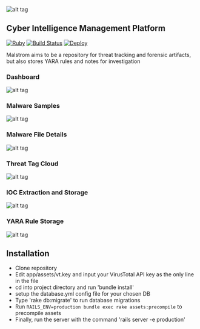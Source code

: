 ![alt tag](app/assets/images/Malstrom.png)  

Cyber Intelligence Management Platform
---------
[![Ruby](https://img.shields.io/badge/ruby-2.4.2-green.svg)]()
[![Build Status](https://travis-ci.org/byt3smith/malstrom.svg?branch=master)](https://travis-ci.org/byt3smith/malstrom)
[![Deploy](https://www.herokucdn.com/deploy/button.svg)](https://heroku.com/deploy)

Malstrom aims to be a repository for threat tracking and forensic artifacts, but also stores YARA rules and notes for investigation

### Dashboard
![alt tag](docs/malstrom_dash.png)

### Malware Samples
![alt tag](docs/malware_samples.png)

### Malware File Details
![alt tag](docs/sample_analysis.png)

### Threat Tag Cloud
![alt tag](docs/tag_cloud.png)

### IOC Extraction and Storage
![alt tag](docs/ioc_imports.png)

### YARA Rule Storage
![alt tag](docs/yara_rules.png)

Installation
---------
* Clone repository
* Edit app/assets/vt.key and input your VirusTotal API key as the only line in the file
* cd into project directory and run 'bundle install'
* setup the database.yml config file for your chosen DB
* Type 'rake db:migrate' to run database migrations
* Run 
`RAILS_ENV=production bundle exec rake assets:precompile` to precompile assets
* Finally, run the server with the command 'rails server -e production'
